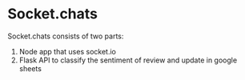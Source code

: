 # Socket.chats

Socket.chats consists of two parts:
1) Node app that uses socket.io
2) Flask API to classify the sentiment of review and update in google sheets
